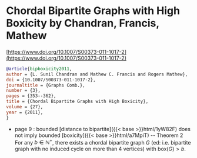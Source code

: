 # Chordal Bipartite Graphs with High Boxicity by Chandran, Francis, Mathew

[https://www.doi.org/10.1007/S00373-011-1017-2](https://www.doi.org/10.1007/S00373-011-1017-2)

```bibtex
@article{bipboxicity2011,
author = {L. Sunil Chandran and Mathew C. Francis and Rogers Mathew},
doi = {10.1007/S00373-011-1017-2},
journaltitle = {Graphs Comb.},
number = {3},
pages = {353--362},
title = {Chordal Bipartite Graphs with High Boxicity},
volume = {27},
year = {2011},
}
```
* page 9 : bounded [distance to bipartite]({{< base >}}html/1yW82F) does not imply bounded [boxicity]({{< base >}}html/a7MpiT) -- Theorem 2 For any $b \in \mathbb N^+$, there exists a chordal bipartite graph $G$ (ed: i.e. bipartite graph with no induced cycle on more than 4 vertices) with $\mathrm{box}(G) > b$.